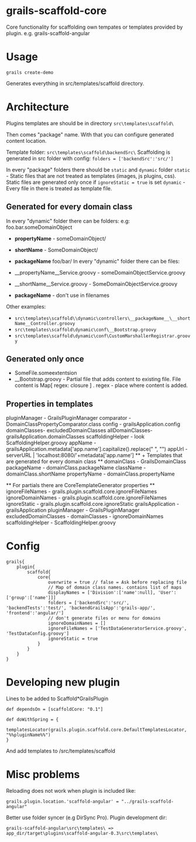 # grails-scaffold-core

Core functionality for scaffolding own tempates or  templates provided by plugin. e.g. grails-scaffold-angular

# Usage

```grails create-demo```

Generates everything in src/templates/scaffold directory.

# Architecture
Plugins templates are should be in directory
```src\templates\scaffold\```

Then  comes "package" name. With that you can configure generated content location.

Template folder: ```src\templates\scaffold\backendSrc\```
Scaffolding is generated in src folder with config: ```folders = ['backendSrc':'src/']```

In every "package" folders there should be ```static``` and ```dynamic``` folder
```static``` - Static files that are not treated as templates (images, js plugins, css). Static files are generated only once if ```ignoreStatic = true``` is set
```dynamic``` - Every file in there is treated as template file.

## Generated for every domain class
In every "dynamic" folder there can be folders:
 e.g: foo.bar.someDomainObject
* __propertyName__ - someDomainObject/
* __shortName__ - SomeDomainObject/
* __packageName__ foo/bar/
In every "dynamic" folder there can be files:

* __propertyName__Service.groovy - someDomainObjectService.groovy
* __shortName__Service.groovy - SomeDomainObjectService.groovy
* __packageName__ - don't use in filenames

Other examples:
* ```src\templates\scaffold\\dynamic\controllers\__packageName__\__shortName__Controller.groovy```
* ```src\templates\scaffold\dynamic\conf\__Bootstrap.groovy```
* ```src\templates\scaffold\dynamic\conf\CustomMarshallerRegistrar.groovy```

## Generated only once

* SomeFile.someextentsion
* __Bootstrap.groovy - Partial file that adds content to existing file. File content is Map[ regex: closure ] . regex - place where content is added.

## Properties in templates 

pluginManager - GrailsPluginManager
comparator - DomainClassPropertyComparator.class
config - grailsApplication.config
domainClasses- excludedDomainClasses
allDomainClasses- grailsApplication.domainClasses
scaffoldingHelper - look ScaffoldingHelper.groovy
appName - grailsApplication.metadata['app.name'].capitalize().replace(" ", "")
appUrl - serverURL | 'localhost:8080/'+metadata['app.name']
** + Templates that are generated for every domain class **
domainClass - GrailsDomainClass
packageName - domainClass.packageName
className - domainClass.shortName
propertyName - domainClass.propertyName

 
** For partials there are CoreTemplateGenerator properties **
ignoreFileNames - grails.plugin.scaffold.core.ignoreFileNames
ignoreDomainNames - grails.plugin.scaffold.core.ignoreFileNames
ignoreStatic - grails.plugin.scaffold.core.ignoreStatic
grailsApplication - grailsApplication
pluginManager - GrailsPluginManager
excludedDomainClasses - domainClasses - ignoreDomainNames
scaffoldingHelper - ScaffoldingHelper.groovy


# Config
```
grails{
    plugin{
        scaffold{
            core{
                overwrite = true // false = Ask before replacing file
                // Map of domain class names. contains list of maps
                displayNames = ['Division':['name':null], 'User':['group':['name']]]
                folders = ['backendSrc':'src/', 'backendTests':'test/', 'backendGrailsApp':'grails-app/', 'frontend':'angular/']
                // don't generate files or menu for domains
                ignoreDomainNames = []
                ignoreFileNames = ['TestDataGeneratorService.groovy', 'TestDataConfig.groovy']
                ignoreStatic = true
            }
        }
    }
}
```

# Developing new plugin
Lines to be added to Scaffold*GrailsPlugin
```
def dependsOn = [scaffoldCore: "0.1"]

def doWithSpring = {
    templatesLocator(grails.plugin.scaffold.core.DefaultTemplatesLocator, "%%pluginName%%")
}
```

And add templates to /src/templates/scaffold

# Misc problems
Reloading does not work when plugin is included like:
```
grails.plugin.location.'scaffold-angular' = "../grails-scaffold-angular"
```

Better use folder syncer (e.g DirSync Pro). Plugin development dir:

```grails-scaffold-angular\src\templates\ => app_dir/target\plugins\scaffold-angular-0.3\src\templates\```





